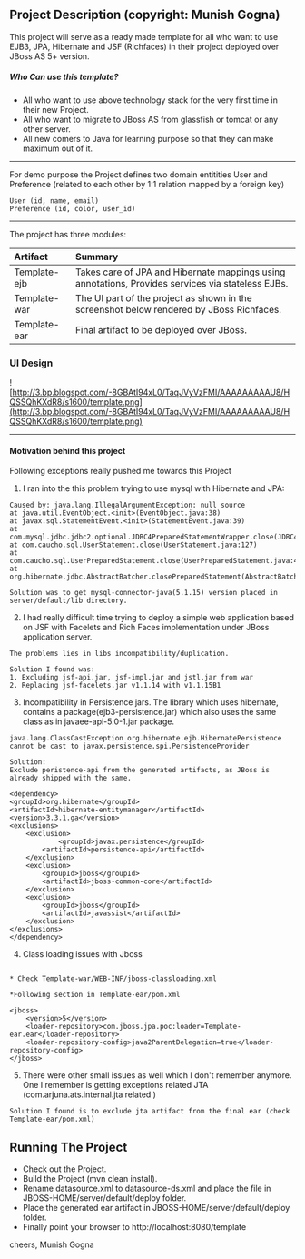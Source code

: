 ## Project Description (copyright: Munish Gogna) ##
This project will serve as a ready made template for all who want to use EJB3, JPA, Hibernate and JSF (Richfaces) in their project deployed over JBoss AS 5+ version.

##### Who Can use this template? #####
  * All who want to use above technology stack for the very first time in their new Project.
  * All who want to migrate to JBoss AS from glassfish or tomcat or any other server.
  * All new comers to Java for learning purpose so that they can make maximum out of it.


---


For demo purpose the Project defines two domain entitities User and Preference (related to each other by 1:1 relation mapped by a foreign key)
```
User (id, name, email)
Preference (id, color, user_id)
```

---

The project has three modules:

| **Artifact** | **Summary** |
|:-------------|:------------|
| Template-ejb | Takes care of JPA and Hibernate mappings using annotations, Provides  services via stateless EJBs. |
| Template-war | The UI part of the project as shown in the screenshot below rendered by JBoss Richfaces. |
| Template-ear | Final artifact to be deployed over JBoss. |


### UI Design ###
![http://3.bp.blogspot.com/-8GBAtI94xL0/TaqJVyVzFMI/AAAAAAAAAU8/HQSSQhKXdR8/s1600/template.png](http://3.bp.blogspot.com/-8GBAtI94xL0/TaqJVyVzFMI/AAAAAAAAAU8/HQSSQhKXdR8/s1600/template.png)



---


#### Motivation behind this project ####

Following exceptions really pushed me towards this Project

1. I ran into the this problem trying to use mysql with Hibernate and JPA:
```
Caused by: java.lang.IllegalArgumentException: null source
at java.util.EventObject.<init>(EventObject.java:38)
at javax.sql.StatementEvent.<init>(StatementEvent.java:39)
at
com.mysql.jdbc.jdbc2.optional.JDBC4PreparedStatementWrapper.close(JDBC4PreparedStatementWrapper.java:70)
at com.caucho.sql.UserStatement.close(UserStatement.java:127)
at com.caucho.sql.UserPreparedStatement.close(UserPreparedStatement.java:450)
at org.hibernate.jdbc.AbstractBatcher.closePreparedStatement(AbstractBatcher.java:534)

Solution was to get mysql-connector-java(5.1.15) version placed in server/default/lib directory.
```

2. I had really difficult time trying to deploy a simple web application based on
JSF with Facelets and Rich Faces implementation under JBoss application server.
```
The problems lies in libs incompatibility/duplication.

Solution I found was:
1. Excluding jsf-api.jar, jsf-impl.jar and jstl.jar from war
2. Replacing jsf-facelets.jar v1.1.14 with v1.1.15B1
```

3. Incompatibility in Persistence jars. The library which uses hibernate, contains a package(ejb3-persistence.jar) which also uses the same class as in javaee-api-5.0-1.jar package.
```
java.lang.ClassCastException org.hibernate.ejb.HibernatePersistence cannot be cast to javax.persistence.spi.PersistenceProvider

Solution:
Exclude peristence-api from the generated artifacts, as JBoss is already shipped with the same.

<dependency>
<groupId>org.hibernate</groupId>
<artifactId>hibernate-entitymanager</artifactId>
<version>3.3.1.ga</version>
<exclusions>
	<exclusion>
	        <groupId>javax.persistence</groupId>
		<artifactId>persistence-api</artifactId>
	</exclusion>
	<exclusion>
		<groupId>jboss</groupId>
		<artifactId>jboss-common-core</artifactId>
	</exclusion>
	<exclusion>
		<groupId>jboss</groupId>
		<artifactId>javassist</artifactId>
	</exclusion>
</exclusions>
</dependency>

```

4. Class loading issues with Jboss
```

* Check Template-war/WEB-INF/jboss-classloading.xml 

*Following section in Template-ear/pom.xml

<jboss>
	<version>5</version>
	<loader-repository>com.jboss.jpa.poc:loader=Template-ear.ear</loader-repository>
	<loader-repository-config>java2ParentDelegation=true</loader-repository-config>
</jboss>

```

5. There were other small issues as well which I don't remember anymore. One I remember is getting exceptions related JTA (com.arjuna.ats.internal.jta related )
```
Solution I found is to exclude jta artifact from the final ear (check Template-ear/pom.xml)
```

## Running The Project ##

  * Check out the Project.
  * Build the Project (mvn clean install).
  * Rename datasource.xml to datasource-ds.xml and place the file in JBOSS-HOME/server/default/deploy folder.
  * Place the generated ear artifact in JBOSS-HOME/server/default/deploy folder.
  * Finally point your browser to http://localhost:8080/template



cheers,
Munish Gogna